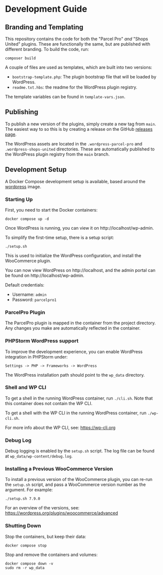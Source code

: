 # Development Guide

## Branding and Templating

This repository contains the code for both the "Parcel Pro" _and_ "Shops United" plugins.
These are functionally the same, but are published with different branding.
To build the code, run:

```shell
composer build
```

A couple of files are used as templates, which are built into two versions:

- `bootstrap-template.php`: The plugin bootstrap file that will be loaded by WordPress.
- `readme.txt.hbs`: the readme for the WordPress plugin registry.

The template variables can be found in `template-vars.json`.

## Publishing

To publish a new version of the plugins, simply create a new tag from `main`.
The easiest way to so this is by creating a release on the GitHub [releases page](https://github.com/parcel-pro-nl/woocommerce-plugin/releases).

The WordPress assets are located in the `.wordpress-parcel-pro` and `.wordpress-shops-united` directories.
These are automatically published to the WordPress plugin registry from the `main` branch.

## Development Setup

A Docker Compose development setup is available, based around the [wordpress](https://hub.docker.com/_/wordpress) image.

### Starting Up

First, you need to start the Docker containers:

```shell
docker compose up -d
```

Once WordPress is running, you can view it on http://localhost/wp-admin.

To simplify the first-time setup, there is a setup script:

```shell
./setup.sh
```

This is used to initialize the WordPress configuration, and install the WooCommerce plugin.

You can now view WordPress on http://localhost, and the admin portal can be found on http://localhost/wp-admin.

Default credentials:

- Username: `admin`
- Password: `parcelpro1`

### ParcelPro Plugin

The ParcelPro plugin is mapped in the container from the project directory.
Any changes you make are automatically reflected in the container.

### PHPStorm WordPress support

To improve the development experience, you can enable WordPress integration in PHPStorm under:

```
Settings -> PHP -> Frameworks -> WordPress
```

The WordPress installation path should point to the `wp_data` directory.

### Shell and WP CLI

To get a shell in the running WordPress container, run `./cli.sh`.
Note that this container does not contain the WP CLI.

To get a shell with the WP CLI in the running WordPress container, run `./wp-cli.sh`.

For more info about the WP CLI, see: https://wp-cli.org

### Debug Log

Debug logging is enabled by the `setup.sh` script.
The log file can be found at `wp_data/wp-content/debug.log`.

### Installing a Previous WooCommerce Version

To install a previous version of the WooCommerce plugin, you can re-run the `setup.sh` script,
and pass a WooCommerce version number as the argument.
For example:

```shell
./setup.sh 7.9.0
```

For an overview of the versions, see: https://wordpress.org/plugins/woocommerce/advanced

### Shutting Down

Stop the containers, but keep their data:

```shell
docker compose stop
```

Stop and remove the containers and volumes:

```shell
docker compose down -v
sudo rm -r wp_data
```
